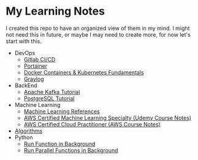 # My Learning Notes

I created this repo to have an organized view of them in my mind. I might not need this in future, or maybe I may need to create more, for now let's start with this.

- DevOps
    - [Gitlab CI/CD](./devops/gitlab-ci-cd.md)
    - [Portainer](./devops/portainer.md)
    - [Docker Containers & Kubernetes Fundamentals](./devops/docker_kubernetes/README.md)
    - [Graylog](./devops/graylog.md)
- BackEnd
    - [Apache Kafka Tutorial](./backend/kafka.md)
    - [PostgreSQL Tutorial](./backend/postgresql.md)
- Machine Learning
    - [Machine Learning References](./machine_learning/ml_references.md)
    - [AWS Certified Machine Learning Specialty (Udemy Course Notes)](./machine_learning/udemy-aws-mls-c01/README.md)
    - [AWS Certified Cloud Practitioner (AWS Course Notes)](./machine_learning/aws-clf-c02/README.md)
- [Algorithms](https://github.com/gsamil/algorithms/)
- Python
    - [Run Function in Background](./python/run_on_background.py)
    - [Run Parallel Functions in Background](./python/run_on_background_mult.py)